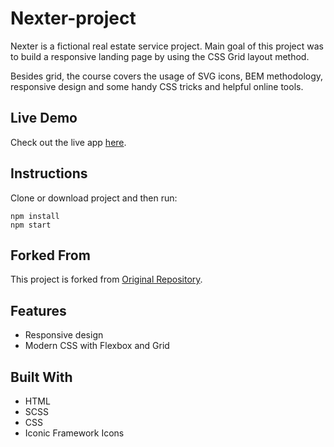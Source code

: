 # Nexter-project
Nexter is a fictional real estate service project. Main goal of this project was to build a responsive landing page by using the CSS Grid layout method.

Besides grid, the course covers the usage of SVG icons, BEM methodology, responsive design and some handy CSS tricks and helpful online tools.

## Live Demo
Check out the live app [here](irozaih.github.io/nexter).

## Instructions

Clone or download project and then run:

```
npm install
npm start
```

## Forked From
This project is forked from [Original Repository](https://github.com/jonasschmedtmann/advanced-css-course/tree/master/Nexter).

## Features
- Responsive design
- Modern CSS with Flexbox and Grid


## Built With
- HTML
- SCSS
- CSS
- Iconic Framework Icons